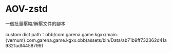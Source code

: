 # AOV-zstd


一個批量壓縮/解壓文件的腳本


custom dict path：obb/com.garena.game.kgxx/main.{vernum}.com.garena.game.kgxx.obb(assets/bin/Data/ab71b9ff732362d41a9321adf4458799)
